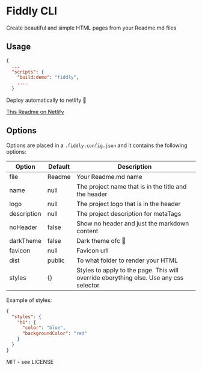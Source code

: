 # Fiddly CLI

Create beautiful and simple HTML pages from your Readme.md files

## Usage

```json
{
  ...
  "scripts": {
    "build:demo": "fiddly",
    ....
  }
```

Deploy automatically to netlify 🎉

[This Readme on Netlify](https://fiddly.netlify.com/)

## Options

Options are placed in a `.fiddly.config.json` and it contains the following options:

| Option      | Default | Description                                                                           |
| ----------- | ------- | ------------------------------------------------------------------------------------- |
| file        | Readme  | Your Readme.md name                                                                   |
| name        | null    | The project name that is in the title and the header                                  |
| logo        | null    | The project logo that is in the header                                                |
| description | null    | The project description for metaTags                                                  |
| noHeader    | false   | Show no header and just the markdown content                                          |
| darkTheme   | false   | Dark theme ofc 🎉                                                                     |
| favicon     | null    | Favicon url                                                                           |
| dist        | public  | To what folder to render your HTML                                                    |
| styles      | {}      | Styles to apply to the page. This will override eberything else. Use any css selector |

Example of styles:

```json
{
  "styles": {
    "h1": {
      "color": "blue",
      "backgroundColor": "red"
    }
  }
}
```

MIT - see LICENSE
